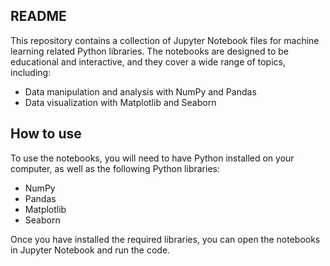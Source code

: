 ## README
This repository contains a collection of Jupyter Notebook files for machine learning related Python libraries. The notebooks are designed to be educational and interactive, and they cover a wide range of topics, including:

* Data manipulation and analysis with NumPy and Pandas
* Data visualization with Matplotlib and Seaborn

## How to use
To use the notebooks, you will need to have Python installed on your computer, as well as the following Python libraries:

* NumPy
* Pandas
* Matplotlib
* Seaborn

Once you have installed the required libraries, you can open the notebooks in Jupyter Notebook and run the code.